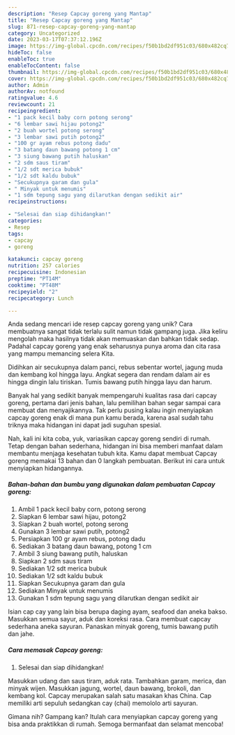 ```yaml
---
description: "Resep Capcay goreng yang Mantap"
title: "Resep Capcay goreng yang Mantap"
slug: 871-resep-capcay-goreng-yang-mantap
category: Uncategorized
date: 2023-03-17T07:37:12.196Z
image: https://img-global.cpcdn.com/recipes/f50b1bd2df951c03/680x482cq70/capcay-goreng-foto-resep-utama.jpg
hideToc: false
enableToc: true
enableTocContent: false
thumbnail: https://img-global.cpcdn.com/recipes/f50b1bd2df951c03/680x482cq70/capcay-goreng-foto-resep-utama.jpg
cover: https://img-global.cpcdn.com/recipes/f50b1bd2df951c03/680x482cq70/capcay-goreng-foto-resep-utama.jpg
author: Admin
authorAv: notfound
ratingvalue: 4.6
reviewcount: 21
recipeingredient:
- "1 pack kecil baby corn potong serong"
- "6 lembar sawi hijau potong2"
- "2 buah wortel potong serong"
- "3 lembar sawi putih potong2"
- "100 gr ayam rebus potong dadu"
- "3 batang daun bawang potong 1 cm"
- "3 siung bawang putih haluskan"
- "2 sdm saus tiram"
- "1/2 sdt merica bubuk"
- "1/2 sdt kaldu bubuk"
- "Secukupnya garam dan gula"
- " Minyak untuk menumis"
- "1 sdm tepung sagu yang dilarutkan dengan sedikit air"
recipeinstructions:

- "Selesai dan siap dihidangkan!"
categories:
- Resep
tags:
- capcay
- goreng

katakunci: capcay goreng 
nutrition: 257 calories
recipecuisine: Indonesian
preptime: "PT14M"
cooktime: "PT48M"
recipeyield: "2"
recipecategory: Lunch

---
```





Anda sedang mencari ide resep capcay goreng yang unik? Cara membuatnya sangat tidak terlalu sulit namun tidak gampang juga. Jika keliru mengolah maka hasilnya tidak akan memuaskan dan bahkan tidak sedap. Padahal capcay goreng yang enak seharusnya punya aroma dan cita rasa yang mampu memancing selera Kita.





Didihkan air secukupnya dalam panci, rebus sebentar wortel, jagung muda dan kembang kol hingga layu. Angkat segera dan rendam dalam air es hingga dingin lalu tiriskan. Tumis bawang putih hingga layu dan harum.

Banyak hal yang sedikit banyak mempengaruhi kualitas rasa dari capcay goreng, pertama dari jenis bahan, lalu pemilihan bahan segar sampai cara membuat dan menyajikannya. Tak perlu pusing kalau ingin menyiapkan capcay goreng enak di mana pun kamu berada, karena asal sudah tahu triknya maka hidangan ini dapat jadi suguhan spesial.






Nah, kali ini kita coba, yuk, variasikan capcay goreng sendiri di rumah. Tetap dengan bahan sederhana, hidangan ini bisa memberi manfaat dalam membantu menjaga kesehatan tubuh kita. Kamu dapat membuat Capcay goreng memakai 13 bahan dan 0 langkah pembuatan. Berikut ini cara untuk menyiapkan hidangannya.

<!--inarticleads1-->

##### Bahan-bahan dan bumbu yang digunakan dalam pembuatan Capcay goreng:

1. Ambil 1 pack kecil baby corn, potong serong
1. Siapkan 6 lembar sawi hijau, potong2
1. Siapkan 2 buah wortel, potong serong
1. Gunakan 3 lembar sawi putih, potong2
1. Persiapkan 100 gr ayam rebus, potong dadu
1. Sediakan 3 batang daun bawang, potong 1 cm
1. Ambil 3 siung bawang putih, haluskan
1. Siapkan 2 sdm saus tiram
1. Sediakan 1/2 sdt merica bubuk
1. Sediakan 1/2 sdt kaldu bubuk
1. Siapkan Secukupnya garam dan gula
1. Sediakan  Minyak untuk menumis
1. Gunakan 1 sdm tepung sagu yang dilarutkan dengan sedikit air


Isian cap cay yang lain bisa berupa daging ayam, seafood dan aneka bakso. Masukkan semua sayur, aduk dan koreksi rasa. Cara membuat capcay sederhana aneka sayuran. Panaskan minyak goreng, tumis bawang putih dan jahe. 

<!--inarticleads2-->

##### Cara memasak Capcay goreng:


1. Selesai dan siap dihidangkan!

Masukkan udang dan saus tiram, aduk rata. Tambahkan garam, merica, dan minyak wijen. Masukkan jagung, wortel, daun bawang, brokoli, dan kembang kol. Capcay merupakan salah satu masakan khas China. Cap memiliki arti sepuluh sedangkan cay (chai) memololo arti sayuran. 

Gimana nih? Gampang kan? Itulah cara menyiapkan capcay goreng yang bisa anda praktikkan di rumah. Semoga bermanfaat dan selamat mencoba!
